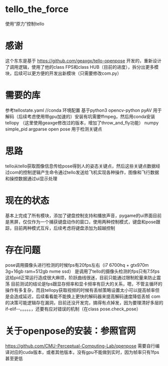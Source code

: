 # tello_the_force
使用“原力”控制tello

# 感谢
这个东东是基于 https://github.com/geaxgx/tello-openpose 开发的，重新设计了调用逻辑，使用了他的class FPS和class HUB（目前的进度），拆分出更多模块，后续可以更方便的开发出新模块（只需要修改com.py）

# 需要的库
参考tellostate.yaml      //conda 环境配置
基于python3
opencv-python
pyAV    用于解码（后续考虑使用带gpu加速的）安装有坑需要ffmpeg，然后用conda安装
tellopy  （这里使用geaxge修改过的版本，增加了throw_and_fly功能）
numpy
simple_pid
argparse
open pose 用于检测关键点

# 思路
tello从tello获取图像信息传给pose得到人的姿态关键点，然后这些关键点数据经过com的控制逻辑产生命令通过tello发送给飞机实现各种操作，图像和飞行数据和操控数据通过ui显示处理


# 现在的状态
基本上完成了所有模块，添加了键盘控制支持和播放声音，pygame的ui界面目前是黑屏，仅仅作为一个捕获键盘动作的窗口，使用两种控制模式，键盘和pose跟踪，目前两种模式互斥，后续考虑将键盘添加为超越控制

# 存在问题
pose调用摄像头进行检测的时候fps有20fps左右（i7 6700hq + gtx970m 3g+16gb ram+512gb nvme ssd）
是调用了tello的摄像头检测的fps只有7.5fps这给pid正常运行造成很大麻烦，阶跃曲线很迷，目前只能通过限制舵量来防止震荡
目前测试的结论是fps跟显存频率和显卡频率有巨大的关系，嗯，不管主循环的操作有多复杂，而且tellopy获取视频的时候有丢帧策略设置太小可以提高帧率但是会造成延迟，后续看看能不能换上更快的解码器来提高解码速度降低丢帧
com的决策可能逻辑存在漏洞，目前还没开发完，搞得有点掉发，因为要理清好多层的if-elif--。。。。。，还要有应对错误的机制（在class pose.check_pose）


# 关于openpose的安装：参照官网
https://github.com/CMU-Perceptual-Computing-Lab/openpose
需要自行编译对应的cuda版本，或者其他版本，没有gpu不能做到实时，因为帧率只有1fps甚至更低
